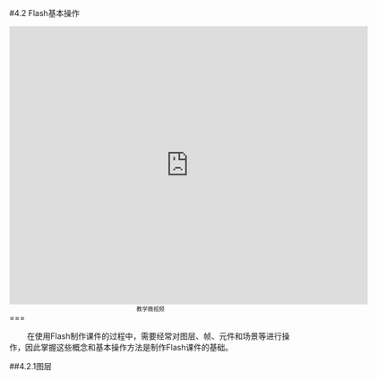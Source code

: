 #4.2 Flash基本操作

<div align="center"><iframe frameborder="0" width="640" height="498" src="https://v.qq.com/iframe/player.html?vid=b0534p11xwp&tiny=0&auto=0" allowfullscreen></iframe></div>
<div align="center"><span style="font-size:10px">教学微视频</span></div>
===

&nbsp;&nbsp;&nbsp;&nbsp;&nbsp;&nbsp;&nbsp;&nbsp;在使用Flash制作课件的过程中，需要经常对图层、帧、元件和场景等进行操作，因此掌握这些概念和基本操作方法是制作Flash课件的基础。

##4.2.1图层